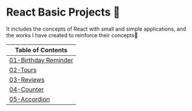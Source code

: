 # React Basic Projects  🥳 

It includes the concepts of React with small and simple applications, and the works I have created to reinforce their concepts👾


| Table of Contents                              |
| -----------------------------------------------|
| [01-Birthday Reminder](#01-birthday-reminder)  |
| [02-Tours](#02-tours)                          |
| [03-Reviews](#03-reviews)                      |
| [04-Counter](#04-counter)                      |
| [05-Accordion](#05-accordion)                  |
